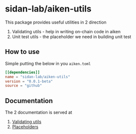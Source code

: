 # sidan-lab/aiken-utils

This package provides useful utilities in 2 direction

1. Validating utils - help in writing on-chain code in aiken
2. Unit test utils - the placeholder we need in building unit test

## How to use

Simple putting the below in you `aiken.toml`

```toml
[[dependencies]]
name = "sidan-lab/aiken-utils"
version = "0.0.1-beta"
source = "github"
```

## Documentation

The 2 documentation is served at

1. [Validating utils](./documentation/sidan-utils.md)
2. [Placeholders](./documentation/placeholder.md)
